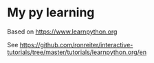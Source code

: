 # My py learning
Based on https://www.learnpython.org

See https://github.com/ronreiter/interactive-tutorials/tree/master/tutorials/learnpython.org/en